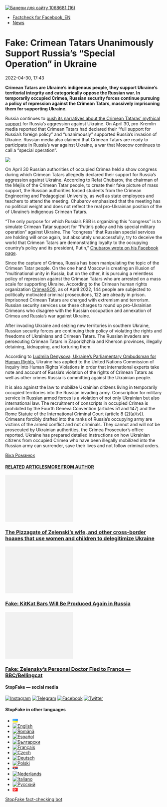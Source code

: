 [![](https://www.stopfake.org/content/uploads/2022/04/Baneri-dlya-sai-tu-1068681-16.png "Банери для сайту 1068681 (16)")](https://www.stopfake.org/content/uploads/2022/04/Baneri-dlya-sai-tu-1068681-16.png)

*   [Factcheck for Facebook\_EN](https://www.stopfake.org/en/category/factcheck-facebook-en/)
*   [News](https://www.stopfake.org/en/category/news/)

Fake: Crimean Tatars Unanimously Support Russia’s “Special Operation” in Ukraine
================================================================================

2022-04-30, 17:43

[](https://www.facebook.com/sharer/sharer.php?u=https%3A%2F%2Fwww.stopfake.org%2Fen%2Ffake-crimean-tatars-unanimously-support-russia-s-special-operation-in-ukraine%2F "Facebook")[](viber://forward?text=Fake%3A%20Crimean%20Tatars%20Unanimously%20Support%20Russia%E2%80%99s%20%E2%80%9CSpecial%20Operation%E2%80%9D%20%20in%20Ukraine%20https%3A%2F%2Fwww.stopfake.org%2Fen%2Ffake-crimean-tatars-unanimously-support-russia-s-special-operation-in-ukraine%2F "Viber")[](https://twitter.com/intent/tweet?text=Fake%3A%20Crimean%20Tatars%20Unanimously%20Support%20Russia%E2%80%99s%20%E2%80%9CSpecial%20Operation%E2%80%9D%20%20in%20Ukraine&url=https%3A%2F%2Fwww.stopfake.org%2Fen%2Ffake-crimean-tatars-unanimously-support-russia-s-special-operation-in-ukraine%2F "X")[](https://api.whatsapp.com/send?text=Fake%3A%20Crimean%20Tatars%20Unanimously%20Support%20Russia%E2%80%99s%20%E2%80%9CSpecial%20Operation%E2%80%9D%20%20in%20Ukraine%20https%3A%2F%2Fwww.stopfake.org%2Fen%2Ffake-crimean-tatars-unanimously-support-russia-s-special-operation-in-ukraine%2F "Whatsapp")[](https://www.stopfake.org/en/fake-crimean-tatars-unanimously-support-russia-s-special-operation-in-ukraine/)[](https://telegram.me/share/url?url=https%3A%2F%2Fwww.stopfake.org%2Fen%2Ffake-crimean-tatars-unanimously-support-russia-s-special-operation-in-ukraine%2F&text=Fake%3A%20Crimean%20Tatars%20Unanimously%20Support%20Russia%E2%80%99s%20%E2%80%9CSpecial%20Operation%E2%80%9D%20%20in%20Ukraine "Telegram")[](https://www.instagram.com/ "Instagram")

  

**Crimean Tatars are Ukraine’s indigenous people, they support Ukraine’s territorial integrity and categorically oppose the Russian war. In temporarily occupied Crimea, Russian security forces continue pursuing a policy of repression against the Crimean Tatars, massively imprisoning them for supporting Ukraine.**

Russia continues to [push its narratives about the Crimean Tataras’ mythical support](https://ria.ru/20220430/krym-1786328521.html) for Russia’s aggression against Ukraine. On April 30, pro-Kremlin media reported that Crimean Tatars had declared their “full support for Russia’s foreign policy” and “unanimously” supported Russia’s invasion of Ukraine. Russian media also claimed that Crimean Tatars are ready to participate in Russia’s war against Ukraine, a war that Moscow continues to call a “special operation”.

![](https://www.stopfake.org/content/uploads/2022/05/Znimok-ekrana-2022-04-30-o-16.09.47-1024x671-1.png)

On April 30 Russian authorities of occupied Crimea held a show congress during which Crimean Tatars allegedly declared their support for Russia’s aggression against Ukraine. According to Refat Chubarov, the chairman of the Mejlis of the Crimean Tatar people, to create their fake picture of mass support, the Russian authorities forced students from the Crimean Engineering and Pedagogical University, as well as state employees and teachers to attend the meeting. Chubarov emphasized that the meeting has no political weight and does not reflect the real pro-Ukrainian position of the of Ukraine’s indigenous Crimean Tatars.

“The only purpose for which Russia’s FSB is organizing this “congress” is to simulate Crimean Tatar support for “Putin’s policy and his special military operation” against Ukraine. The “congress” that Russian special services are holding will once again, but absolutely unsuccessfully, try to deceive the world that Crimean Tatars are demonstrating loyalty to the occupying country’s policy and its president, Putin,” [Chubarov wrote on his Facebook page](https://www.facebook.com/dogrujol/posts/pfbid02gHAkNh7QqXBVJqW5xvWbjbTPYkYsWRd2yk75cbjm6wvqK5qwbGDnftyAMCR6HmdMl).

Since the capture of Crimea, Russia has been manipulating the topic of the Crimean Tatar people. On the one hand Moscow is creating an illusion of “multinational unity in Russia, but on the other, it is pursuing a relentless policy of repression against the Crimean Tatars who are arrested on a mass scale for supporting Ukraine. According to the Crimean human rights organization [CrimeaSOS,](https://krymsos.com/ru/kr%d1%8bmsos-v-kr%d1%8bmu-rf-usylyvaet-davlenye-na-kr%d1%8bmskyh-tatar/) as of April 2022, 144 people are subjected to politically motivated criminal prosecutions, 122 are already in prison. Imprisoned Crimean Tatars are charged with extremism and terrorism. Russian security services use these charges to round up pro-Ukrainian Crimeans who disagree with the Russian occupation and annexation of Crimea and Russia’s war against Ukraine.

After invading Ukraine and seizing new territories in southern Ukraine, Russian security forces are continuing their policy of violating the rights and freedoms of Ukrainians and Crimean Tatars. The Russian invaders are persecuting Crimean Tatars in Zaporizhzhia and Kherson provinces, illegally detaining, kidnapping, and torturing them.

According to [Ludmila Denysova, Ukraine’s Parliamentary Ombudsman for Human Rights](https://www.facebook.com/denisovaombudsman/posts/522487209232556), Ukraine has applied to the United Nations Commission of Inquiry into Human Rights Violations in order that international experts take note and account of Russia’s violation of the rights of Crimean Tatars as well as other crimes Russia is committing against the Ukrainian people.

It is also against the law to mobilize Ukrainian citizens living in temporarily occupied territories into the Russian invading army. Conscription for military service in Russian armed forces is a violation of not only Ukrainian but also international law. The recruitment of conscripts in occupied Crimea is prohibited by the Fourth Geneva Convention (articles 51 and 147) and the Rome Statute of the International Criminal Court (article 8 (2)(a)(v)). Crimeans forcibly drafted into the ranks of Russia’s occupying army are victims of the armed conflict and not criminals. They cannot and will not be prosecuted by Ukrainian authorities, the Crimea Prosecutor’s office reported. Ukraine has prepared detailed instructions on how Ukrainian citizens from occupied Crimea who have been illegally mobilized into the Russian army can surrender, save their lives and not follow criminal orders.

  

[](https://www.facebook.com/sharer/sharer.php?u=https%3A%2F%2Fwww.stopfake.org%2Fen%2Ffake-crimean-tatars-unanimously-support-russia-s-special-operation-in-ukraine%2F "Facebook")[](viber://forward?text=Fake%3A%20Crimean%20Tatars%20Unanimously%20Support%20Russia%E2%80%99s%20%E2%80%9CSpecial%20Operation%E2%80%9D%20%20in%20Ukraine%20https%3A%2F%2Fwww.stopfake.org%2Fen%2Ffake-crimean-tatars-unanimously-support-russia-s-special-operation-in-ukraine%2F "Viber")[](https://twitter.com/intent/tweet?text=Fake%3A%20Crimean%20Tatars%20Unanimously%20Support%20Russia%E2%80%99s%20%E2%80%9CSpecial%20Operation%E2%80%9D%20%20in%20Ukraine&url=https%3A%2F%2Fwww.stopfake.org%2Fen%2Ffake-crimean-tatars-unanimously-support-russia-s-special-operation-in-ukraine%2F "X")[](https://api.whatsapp.com/send?text=Fake%3A%20Crimean%20Tatars%20Unanimously%20Support%20Russia%E2%80%99s%20%E2%80%9CSpecial%20Operation%E2%80%9D%20%20in%20Ukraine%20https%3A%2F%2Fwww.stopfake.org%2Fen%2Ffake-crimean-tatars-unanimously-support-russia-s-special-operation-in-ukraine%2F "Whatsapp")[](https://www.stopfake.org/en/fake-crimean-tatars-unanimously-support-russia-s-special-operation-in-ukraine/)[](https://telegram.me/share/url?url=https%3A%2F%2Fwww.stopfake.org%2Fen%2Ffake-crimean-tatars-unanimously-support-russia-s-special-operation-in-ukraine%2F&text=Fake%3A%20Crimean%20Tatars%20Unanimously%20Support%20Russia%E2%80%99s%20%E2%80%9CSpecial%20Operation%E2%80%9D%20%20in%20Ukraine "Telegram")[](https://www.instagram.com/ "Instagram")

[Віка Романюк](#)

#### [RELATED ARTICLES](#)[MORE FROM AUTHOR](#)

[![](data:image/png;base64,iVBORw0KGgoAAAANSUhEUgAAANoAAACWAQMAAACCSQSPAAAAA1BMVEWurq51dlI4AAAAAXRSTlMmkutdmwAAABpJREFUWMPtwQENAAAAwiD7p7bHBwwAAAAg7RD+AAGXD7BoAAAAAElFTkSuQmCC "The Pizzagate of Zelenski’s wife, and other cross-border hoaxes that use women and children to delegitimize Ukraine")](https://www.stopfake.org/en/the-pizzagate-of-zelenski-s-wife-and-other-cross-border-hoaxes-that-use-women-and-children-to-delegitimize-ukraine/ "The Pizzagate of Zelenski’s wife, and other cross-border hoaxes that use women and children to delegitimize Ukraine")

### [The Pizzagate of Zelenski’s wife, and other cross-border hoaxes that use women and children to delegitimize Ukraine](https://www.stopfake.org/en/the-pizzagate-of-zelenski-s-wife-and-other-cross-border-hoaxes-that-use-women-and-children-to-delegitimize-ukraine/ "The Pizzagate of Zelenski’s wife, and other cross-border hoaxes that use women and children to delegitimize Ukraine")

[![](data:image/png;base64,iVBORw0KGgoAAAANSUhEUgAAANoAAACWAQMAAACCSQSPAAAAA1BMVEWurq51dlI4AAAAAXRSTlMmkutdmwAAABpJREFUWMPtwQENAAAAwiD7p7bHBwwAAAAg7RD+AAGXD7BoAAAAAElFTkSuQmCC "Fake: KitKat Bars Will Be Produced Again in Russia")](https://www.stopfake.org/en/fake-kitkat-bars-will-be-produced-again-in-russia/ "Fake: KitKat Bars Will Be Produced Again in Russia")

### [Fake: KitKat Bars Will Be Produced Again in Russia](https://www.stopfake.org/en/fake-kitkat-bars-will-be-produced-again-in-russia/ "Fake: KitKat Bars Will Be Produced Again in Russia")

[![](data:image/png;base64,iVBORw0KGgoAAAANSUhEUgAAANoAAACWAQMAAACCSQSPAAAAA1BMVEWurq51dlI4AAAAAXRSTlMmkutdmwAAABpJREFUWMPtwQENAAAAwiD7p7bHBwwAAAAg7RD+AAGXD7BoAAAAAElFTkSuQmCC "Fake: Zelensky’s Personal Doctor Fled to France — BBC/Bellingcat")](https://www.stopfake.org/en/fake-zelensky-s-personal-doctor-fled-to-france-bbc-bellingcat/ "Fake: Zelensky’s Personal Doctor Fled to France — BBC/Bellingcat")

### [Fake: Zelensky’s Personal Doctor Fled to France — BBC/Bellingcat](https://www.stopfake.org/en/fake-zelensky-s-personal-doctor-fled-to-france-bbc-bellingcat/ "Fake: Zelensky’s Personal Doctor Fled to France — BBC/Bellingcat")

[](#)[](#)

#### StopFake — social media

[![Instagram](https://www.stopfake.org/content/uploads/2020/09/inAsset-1.png)](https://www.instagram.com/stopfakingnews/) [![Telegram](https://www.stopfake.org/content/uploads/2020/09/teAsset-1.png)](https://t.me/StopFake) [![Facebook](https://www.stopfake.org/content/uploads/2020/10/facebook.png)](https://www.facebook.com/stopfakeukraine) [![Twitter](https://www.stopfake.org/content/uploads/2024/03/twitter_x_new_logo_x_rounded_icon_256078.png)](https://twitter.com/StopFakingNews)

#### StopFake in other languages

*   [![Українська](data:image/png;base64,iVBORw0KGgoAAAANSUhEUgAAABAAAAALCAMAAABBPP0LAAAAb1BMVEUAhP8AfP0Ac/oAZ/UAV/B5yv9wxv5iwf1WvP1Ot/gAQOlMt/1Bs/s1rfkpqPdBsfYdovUAkciK0edqwuBautpNtdZAr9IATZr43QD8/GX6+kn5+Tr4+C329iD09BTy8g309DHguQDy8iruzwDnwwAuoRPoAAAASElEQVR4AU3MAQYDQRAF0Ve9WRAQYO5/zUgSDIxf8DQdiGR3I7v0YOLS3ns4PPt8Wq86vn6vVht7NRzG0OHRSpDb8Gt5IvjAHy/kBL+aIRygAAAAAElFTkSuQmCC)](https://www.stopfake.org/uk/fejk-krimski-tatari-odnostajno-pidtrimali-spetsoperatsiyu-v-ukrayini/)
*   [![English](/content/polylang/en_US.png)](https://www.stopfake.org/en/fake-crimean-tatars-unanimously-support-russia-s-special-operation-in-ukraine/)
*   [![Română](/content/polylang/ro_RO.png)](https://www.stopfake.org/ro/pagina-principala/)
*   [![Español](/content/polylang/es_ES.png)](https://www.stopfake.org/es/falso-los-tartaros-de-crimea-apoyan-plenamente-la-guerra-en-ucrania/)
*   [![Български](/content/polylang/bg_BG.png)](https://www.stopfake.org/bg/nachalo/)
*   [![Français](/content/polylang/fr_FR.png)](https://www.stopfake.org/fr/accueil/)
*   [![Czech](/content/polylang/cs_CZ.png)](https://www.stopfake.org/cz/domu/)
*   [![Deutsch](/content/polylang/de_DE.png)](https://www.stopfake.org/de/start/)
*   [![Polski](/content/polylang/pl_PL.png)](https://www.stopfake.org/pl/strona-glowna/)
*   [![Српски језик](data:image/png;base64,iVBORw0KGgoAAAANSUhEUgAAABAAAAALCAMAAABBPP0LAAAAbFBMVEXkAADhAADbAADSAADMAADHAADzY1jnXlTcWVDBAADoNjbWMjPogFXlflTNPkL19XYAHno2grgAWqLto6TwubkAVZkwc6QAGmwAHXc1f7b19fXy8vLuxMU0frPaeHrSXWDm5ubrztDPb3Pr6+sXdtjeAAAAVklEQVR4AQXBQQqCABRAwXn5E4lo0/3vGK2SMJtJQkjUFQTRZFQd4DCw5ASYR+lr/S1Qs7XrXjtgzO6WE2Aux+b18L4H53qB57o+wybTyU7wwWw4APAHXWkRm6nRMmoAAAAASUVORK5CYII=)](https://www.stopfake.org/sr/naslovna/)
*   [![Nederlands](/content/polylang/nl_NL.png)](https://www.stopfake.org/nl/home-2/)
*   [![Italiano](/content/polylang/it_IT.png)](https://www.stopfake.org/it/home/)
*   [![Русский](/content/polylang/ru_RU.png)](https://www.stopfake.org/ru/fejk-krymskie-tatary-edinoglasno-podderzhali-spetsoperatsiyu-v-ukraine/)
*   [![Türkçe](data:image/png;base64,iVBORw0KGgoAAAANSUhEUgAAABAAAAALCAMAAABBPP0LAAAARVBMVEX+AAD3AADwAAD+fHz9cHH7ZGT9WVn6UFDpAAD9oKD5Q0P5OTn2MzP1Kir7ubr65ub1Gxv69PTzDw/kAAD319ffAAD4iooXHQ3FAAAAYklEQVR4AT3HhW0EQRQD0Oc/KG3/dQYEYTg2O+4IQbTHydWt0fw2Sfz8Fuw51+U3On7a6/pc/as1UZLDyuq13lWOwpdPn3+v7XJiDD3DR1N87Qr5WXX9zyQ9opEIOwkmDgr/ZXASmpFRqe0AAAAASUVORK5CYII=)](https://www.stopfake.org/tr/fake-kirim-tatarlari-ukrayna-daki-ozel-operasyonu-oybirligiyle-destekliyor/)

[StopFake fact-checking bot](https://t.me/StopFakeUkraine_bot)